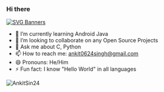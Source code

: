 ### Hi there
[![SVG Banners](https://svg-banners.vercel.app/api?type=origin&text1=Hi%20This%20%20is%20%20Ankit&text2=Welcome%20to%20My%20GitHub&width=800&height=400)](https://github.com/Akshay090/svg-banners)


- 🌱 I’m currently learning Android Java
- 👯 I’m looking to collaborate on any Open Source Projects
- 💬 Ask me about C, Python
- 📫 How to reach me: ankit0624singh@gmail.com
- 😄 Pronouns: He/Him
- ⚡ Fun fact: I know "Hello World" in all languages
<p align=“center”> <img src=https://github-readme-stats.vercel.app/api?username=AnkitSin24&show_icons=true alt=AnkitSin24 /> </p>

